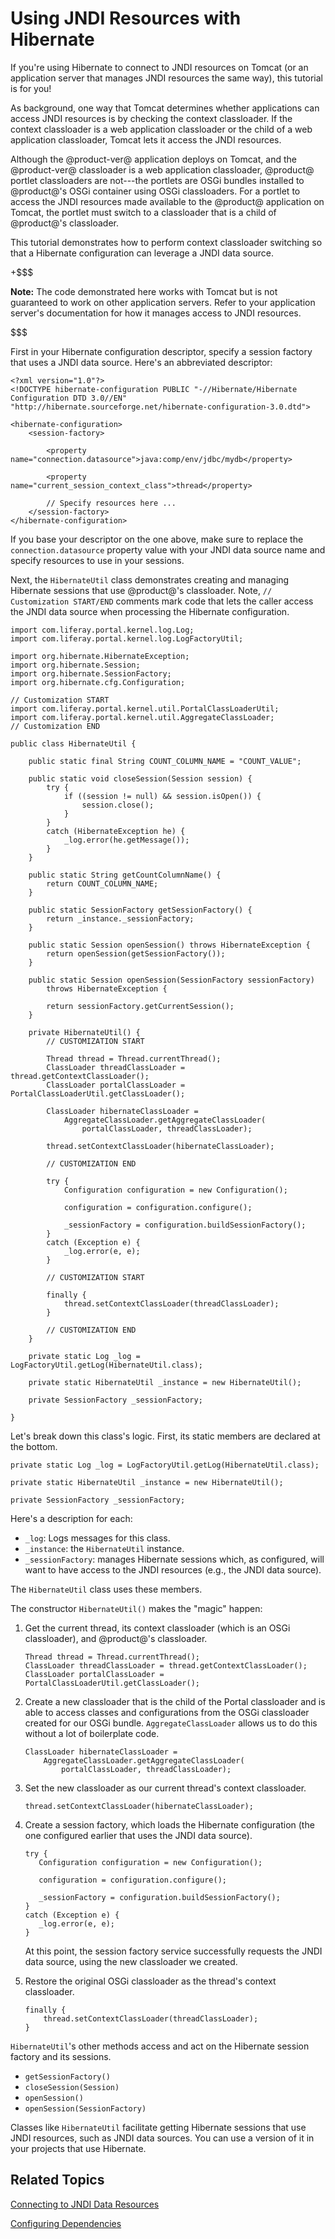 # Using JNDI Resources with Hibernate [](id=using-jndi-resources-with-hibernate)

If you're using Hibernate to connect to JNDI resources on Tomcat (or an
application server that manages JNDI resources the same way), this tutorial is
for you!

As background, one way that Tomcat determines whether applications can access
JNDI resources is by checking the context classloader. If the context
classloader is a web application classloader or the child of a web application
classloader, Tomcat lets it access the JNDI resources. 

Although the @product-ver@ application deploys on Tomcat, and the @product-ver@
classloader is a web application classloader, @product@ portlet classloaders are
not---the portlets are OSGi bundles installed to @product@'s OSGi container
using OSGi classloaders. For a portlet to access the JNDI resources made
available to the @product@ application on Tomcat, the portlet must switch to a
classloader that is a child of @product@'s classloader.

This tutorial demonstrates how to perform context classloader switching so that
a Hibernate configuration can leverage a JNDI data source.

+$$$

**Note:** The code demonstrated here works with Tomcat but is not guaranteed to
work on other application servers. Refer to your application server's
documentation for how it manages access to JNDI resources.

$$$

First in your Hibernate configuration descriptor, specify a session factory that
uses a JNDI data source. Here's an abbreviated descriptor:

    <?xml version="1.0"?>
    <!DOCTYPE hibernate-configuration PUBLIC "-//Hibernate/Hibernate Configuration DTD 3.0//EN" "http://hibernate.sourceforge.net/hibernate-configuration-3.0.dtd">

    <hibernate-configuration>
        <session-factory>

            <property name="connection.datasource">java:comp/env/jdbc/mydb</property>

            <property name="current_session_context_class">thread</property>

            // Specify resources here ...
        </session-factory>
    </hibernate-configuration>

If you base your descriptor on the one above, make sure to replace the
`connection.datasource` property value with your JNDI data source name and
specify resources to use in your sessions.

Next, the `HibernateUtil` class demonstrates creating and managing Hibernate
sessions that use @product@'s classloader. Note, `// Customization START/END`
comments mark code that lets the caller access the JNDI data source when
processing the Hibernate configuration.

    import com.liferay.portal.kernel.log.Log;
    import com.liferay.portal.kernel.log.LogFactoryUtil;

    import org.hibernate.HibernateException;
    import org.hibernate.Session;
    import org.hibernate.SessionFactory;
    import org.hibernate.cfg.Configuration;

    // Customization START
    import com.liferay.portal.kernel.util.PortalClassLoaderUtil;
    import com.liferay.portal.kernel.util.AggregateClassLoader;
    // Customization END

    public class HibernateUtil {

        public static final String COUNT_COLUMN_NAME = "COUNT_VALUE";

        public static void closeSession(Session session) {
            try {
                if ((session != null) && session.isOpen()) {
                    session.close();
                }
            }
            catch (HibernateException he) {
                _log.error(he.getMessage());
            }
        }

        public static String getCountColumnName() {
            return COUNT_COLUMN_NAME;
        }

        public static SessionFactory getSessionFactory() {
            return _instance._sessionFactory;
        }

        public static Session openSession() throws HibernateException {
            return openSession(getSessionFactory());
        }

        public static Session openSession(SessionFactory sessionFactory)
            throws HibernateException {

            return sessionFactory.getCurrentSession();
        }

        private HibernateUtil() {
            // CUSTOMIZATION START

            Thread thread = Thread.currentThread();
            ClassLoader threadClassLoader = thread.getContextClassLoader();
            ClassLoader portalClassLoader = PortalClassLoaderUtil.getClassLoader();

            ClassLoader hibernateClassLoader =
                AggregateClassLoader.getAggregateClassLoader(
                    portalClassLoader, threadClassLoader);

            thread.setContextClassLoader(hibernateClassLoader);

            // CUSTOMIZATION END

            try {
                Configuration configuration = new Configuration();

                configuration = configuration.configure();

                _sessionFactory = configuration.buildSessionFactory();
            }
            catch (Exception e) {
                _log.error(e, e);
            }

            // CUSTOMIZATION START

            finally {
                thread.setContextClassLoader(threadClassLoader);
            }

            // CUSTOMIZATION END
        }

        private static Log _log = LogFactoryUtil.getLog(HibernateUtil.class);

        private static HibernateUtil _instance = new HibernateUtil();

        private SessionFactory _sessionFactory;

    }

Let's break down this class's logic. First, its static members are declared at
the bottom.

    private static Log _log = LogFactoryUtil.getLog(HibernateUtil.class);

    private static HibernateUtil _instance = new HibernateUtil();

    private SessionFactory _sessionFactory;

Here's a description for each:

-   `_log`: Logs messages for this class.
-   `_instance`: the `HibernateUtil` instance.
-   `_sessionFactory`: manages Hibernate sessions which, as configured, will
    want to have access to the JNDI resources (e.g., the JNDI data source).

The `HibernateUtil` class uses these members.

The constructor `HibernateUtil()` makes the "magic" happen:

1.  Get the current thread, its context classloader (which is an OSGi 
    classloader), and @product@'s classloader.

        Thread thread = Thread.currentThread();
        ClassLoader threadClassLoader = thread.getContextClassLoader();
        ClassLoader portalClassLoader = PortalClassLoaderUtil.getClassLoader();

2.  Create a new classloader that is the child of the Portal classloader and
    is able to access classes and configurations from the OSGi classloader
    created for our OSGi bundle. `AggregateClassLoader` allows us to do this
    without a lot of boilerplate code.

        ClassLoader hibernateClassLoader =
            AggregateClassLoader.getAggregateClassLoader(
                portalClassLoader, threadClassLoader);

2.  Set the new classloader as our current thread's context classloader.

        thread.setContextClassLoader(hibernateClassLoader);

3.  Create a session factory, which loads the Hibernate configuration (the one 
    configured earlier that uses the JNDI data source).

        try {
           Configuration configuration = new Configuration();

           configuration = configuration.configure();

           _sessionFactory = configuration.buildSessionFactory();
        }
        catch (Exception e) {
           _log.error(e, e);
        }

    At this point, the session factory service successfully requests the JNDI
    data source, using the new classloader we created.

4.  Restore the original OSGi classloader as the thread's context classloader.

        finally {
            thread.setContextClassLoader(threadClassLoader);
        }

`HibernateUtil`'s other methods access and act on the Hibernate session factory
and its sessions.

-  `getSessionFactory()`
-  `closeSession(Session)`
-  `openSession()`
-  `openSession(SessionFactory)`

Classes like `HibernateUtil` facilitate getting Hibernate sessions that use JNDI
resources, such as JNDI data sources. You can use a version of it in your
projects that use Hibernate.

## Related Topics [](id=related-topics)

[Connecting to JNDI Data Resources](/develop/tutorials/-/knowledge_base/7-1/connecting-to-data-sources-using-jndi)

[Configuring Dependencies](/develop/tutorials/-/knowledge_base/7-1/configuring-dependencies)
